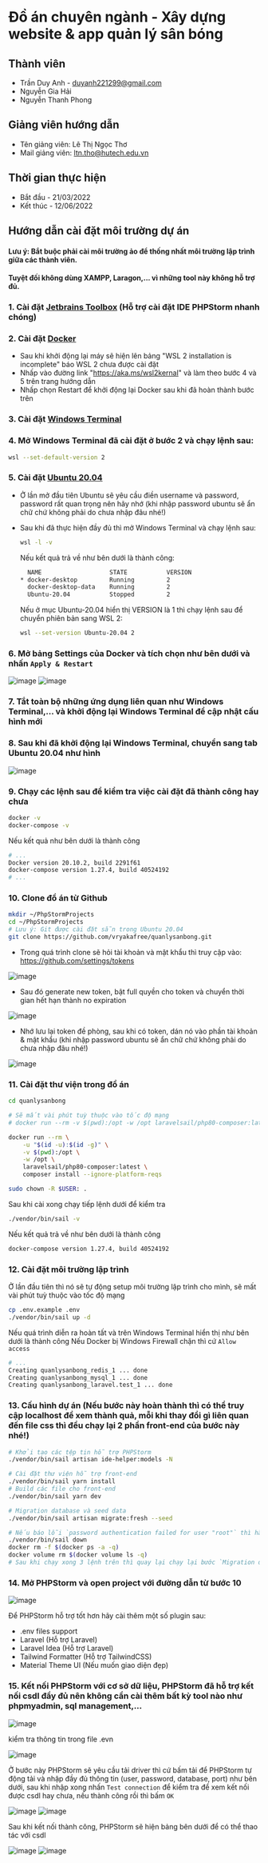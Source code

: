 # Đồ án chuyên ngành - Xây dựng website & app quản lý sân bóng

## Thành viên

- Trần Duy Anh - <duyanh221299@gmail.com>
- Nguyễn Gia Hải
- Nguyễn Thanh Phong

## Giảng viên hướng dẫn

- Tên giảng viên: Lê Thị Ngọc Thơ
- Mail giảng viên: ltn.tho@hutech.edu.vn

## Thời gian thực hiện

- Bắt đầu - 21/03/2022
- Kết thúc - 12/06/2022 

## Hướng dẫn cài đặt môi trường dự án

#### Lưu ý: Bắt buộc phải cài môi trường ảo để thống nhất môi trường lập trình giữa các thành viên.

#### Tuyệt đối không dùng XAMPP, Laragon,... vì những tool này không hỗ trợ đủ.

### 1. Cài đặt [Jetbrains Toolbox](https://www.jetbrains.com/toolbox-app/) (Hỗ trợ cài đặt IDE PHPStorm nhanh chóng)

### 2. Cài đặt [Docker](https://www.docker.com/)

- Sau khi khởi động lại máy sẽ hiện lên bảng "WSL 2 installation is incomplete" báo WSL 2 chưa được cài đặt
- Nhấp vào đường link "https://aka.ms/wsl2kernal" và làm theo bước 4 và 5 trên trang hướng dẫn
- Nhấp chọn Restart để khởi động lại Docker sau khi đã hoàn thành bước trên

### 3. Cài đặt [Windows Terminal](https://www.microsoft.com/en-us/p/windows-terminal/9n0dx20hk701?activetab=pivot:overviewtab)

### 4. Mở Windows Terminal đã cài đặt ở bước 2 và chạy lệnh sau:

```bash
wsl --set-default-version 2
```

### 5. Cài đặt [Ubuntu 20.04](https://www.microsoft.com/store/productId/9MTTCL66CPXJ)

- Ở lần mở đầu tiên Ubuntu sẽ yêu cầu điền username và password, password rất quan trọng nên hãy nhớ (khi nhập password ubuntu sẽ ẩn chữ chứ không phải do chưa nhập đâu nhé!)
- Sau khi đã thực hiện đầy đủ thì mở Windows Terminal và chạy lệnh sau:

    ```bash
    wsl -l -v
    ```
    
    Nếu kết quả trả về như bên dưới là thành công:
    
    ```bash
      NAME                   STATE           VERSION
    * docker-desktop         Running         2
      docker-desktop-data    Running         2
      Ubuntu-20.04           Stopped         2
    ```
    
    Nếu ở mục Ubuntu-20.04 hiển thị VERSION là 1 thì chạy lệnh sau để chuyển phiên bản sang WSL 2:
    
    ```bash
    wsl --set-version Ubuntu-20.04 2
    ```

### 6. Mở bảng Settings của Docker và tích chọn như bên dưới và nhấn `Apply & Restart`

![image](https://user-images.githubusercontent.com/58473133/108045336-ee835100-7075-11eb-89cd-d3b19688f74a.png)
![image](https://user-images.githubusercontent.com/58473133/108045446-0c50b600-7076-11eb-8bba-9b94dc1adc96.png)

### 7. Tắt toàn bộ những ứng dụng liên quan như Windows Terminal,... và khởi động lại Windows Terminal để cập nhật cấu hình mới

### 8. Sau khi đã khởi động lại Windows Terminal, chuyển sang tab Ubuntu 20.04 như hình

![image](https://user-images.githubusercontent.com/58473133/108045756-68b3d580-7076-11eb-9b73-e9f2c98ca078.png)

### 9. Chạy các lệnh sau để kiểm tra việc cài đặt đã thành công hay chưa

```bash
docker -v
docker-compose -v
```
Nếu kết quả như bên dưới là thành công
```bash
# ...
Docker version 20.10.2, build 2291f61
docker-compose version 1.27.4, build 40524192
# ...
```

### 10. Clone đồ án từ Github

```bash
mkdir ~/PhpStormProjects
cd ~/PhpStormProjects
# Lưu ý: Git được cài đặt sẵn trong Ubuntu 20.04
git clone https://github.com/vryakafree/quanlysanbong.git
```

- Trong quá trình clone sẽ hỏi tài khoản và mật khẩu thì truy cập vào: https://github.com/settings/tokens

![image](https://user-images.githubusercontent.com/58522357/164884295-664e3271-6861-49df-90d2-cdf3f1f6b1f6.png)

- Sau đó generate new token, bật full quyền cho token và chuyển thời gian hết hạn thành no expiration

![image](https://user-images.githubusercontent.com/58522357/164884323-f3e25bfa-f698-4197-b4fe-6d4b0046099b.png)

- Nhớ lưu lại token đề phòng, sau khi có token, dán nó vào phần tài khoản & mật khẩu (khi nhập password ubuntu sẽ ẩn chữ chứ không phải do chưa nhập đâu nhé!)

![image](https://user-images.githubusercontent.com/58522357/164884442-d513b6e2-3142-406f-afd0-0bebfaffc2ea.png)


### 11. Cài đặt thư viện trong đồ án

```bash
cd quanlysanbong

# Sẽ mất vài phút tuỳ thuộc vào tốc độ mạng
# docker run --rm -v $(pwd):/opt -w /opt laravelsail/php80-composer:latest composer install

docker run --rm \
    -u "$(id -u):$(id -g)" \
    -v $(pwd):/opt \
    -w /opt \
    laravelsail/php80-composer:latest \
    composer install --ignore-platform-reqs

sudo chown -R $USER: .
```

Sau khi cài xong chạy tiếp lệnh dưới để kiểm tra

```bash
./vendor/bin/sail -v
```

Nếu kết quả trả về như bên dưới là thành công

```bash
docker-compose version 1.27.4, build 40524192
```

### 12. Cài đặt môi trường lập trình

Ở lần đầu tiên thì nó sẽ tự động setup môi trường lập trình cho mình, sẽ mất vài phút tuỳ thuộc vào tốc độ mạng

```bash
cp .env.example .env
./vendor/bin/sail up -d
```

Nếu quá trình diễn ra hoàn tất và trên Windows Terminal hiển thị như bên dưới là thành công
Nếu Docker bị Windows Firewall chặn thì cứ `Allow access`

```bash
# ...
Creating quanlysanbong_redis_1 ... done
Creating quanlysanbong_mysql_1 ... done
Creating quanlysanbong_laravel.test_1 ... done
```

### 13. Cấu hình dự án (Nếu bước này hoàn thành thì có thể truy cập localhost để xem thành quả, mỗi khi thay đổi gì liên quan đến file css thì đều chạy lại 2 phần front-end của bước này nhé!)

```bash
# Khởi tạo các tệp tin hỗ trợ PHPStorm
./vendor/bin/sail artisan ide-helper:models -N

# Cài đặt thư viện hỗ trợ front-end
./vendor/bin/sail yarn install
# Build các file cho front-end
./vendor/bin/sail yarn dev

# Migration database và seed data
./vendor/bin/sail artisan migrate:fresh --seed

# Nếu báo lỗi `password authentication failed for user "root"` thì hãy chạy lệnh sau, không thì hãy bỏ qua
./vendor/bin/sail down
docker rm -f $(docker ps -a -q)
docker volume rm $(docker volume ls -q)
# Sau khi chạy xong 3 lệnh trên thì quay lại chạy lại bước `Migration database và seed data`
```

### 14. Mở PHPStorm và open project với đường dẫn từ bước 10

![image](https://user-images.githubusercontent.com/58522357/164885035-cdd90fb4-41e6-4383-9540-90ae7eaf1b4c.png)


Để PHPStorm hỗ trợ tốt hơn hãy cài thêm một số plugin sau:
- .env files support 
- Laravel (Hỗ trợ Laravel)
- Laravel Idea (Hỗ trợ Laravel)
- Tailwind Formatter (Hỗ trợ TailwindCSS)
- Material Theme UI (Nếu muốn giao diện đẹp)

### 15. Kết nối PHPStorm với cơ sở dữ liệu, PHPStorm đã hỗ trợ kết nối csdl đầy đủ nên không cần cài thêm bất kỳ tool nào như phpmyadmin, sql management,...

![image](https://user-images.githubusercontent.com/58522357/164885400-d9cd4679-57f6-4c06-b4b8-719e1d9f1861.png)

kiểm tra thông tin trong file .evn

![image](https://user-images.githubusercontent.com/58522357/164887208-a4b76007-8202-41ff-bc56-efd092a5c5f2.png)


Ở bước này PHPStorm sẽ yêu cầu tải driver thì cứ bấm tải để PHPStorm tự động tải và nhập đầy đủ thông tin (user, password, database, port) như bên dưới,
sau khi nhập xong nhấn `Test connection` để kiểm tra để xem kết nối được csdl hay chưa, nếu thành công rồi thì bấm `OK`

![image](https://user-images.githubusercontent.com/58522357/164885899-482d7d85-c15c-4a29-9e70-8828544532a2.png)
![image](https://user-images.githubusercontent.com/58522357/164885931-15c1a367-3391-48a8-aed1-54ab223493a1.png)

Sau khi kết nối thành công, PHPStorm sẽ hiện bảng bên dưới để có thể thao tác với csdl

![image](https://user-images.githubusercontent.com/58522357/164887304-6431338d-a380-4314-bce8-2403bd534dbe.png)
![image](https://user-images.githubusercontent.com/58522357/164887331-98bf9691-92b0-475e-8e90-4f8ced623ebf.png)
